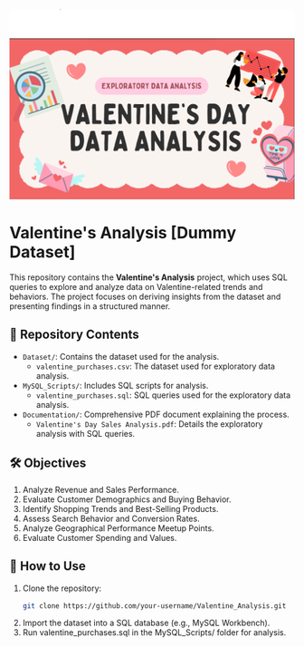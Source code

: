 ![valentine's_analysis](valentine's_analysis.PNG)

# Valentine's Analysis [Dummy Dataset]

This repository contains the **Valentine's Analysis** project, which uses SQL queries to explore and analyze data on Valentine-related trends and behaviors. The project focuses on deriving insights from the dataset and presenting findings in a structured manner.

## 📂 Repository Contents
- `Dataset/`: Contains the dataset used for the analysis.
  - `valentine_purchases.csv`: The dataset used for exploratory data analysis.
- `MySQL_Scripts/`: Includes SQL scripts for analysis.
  - `valentine_purchases.sql`: SQL queries used for the exploratory data analysis.
- `Documentation/`: Comprehensive PDF document explaining the process.
  - `Valentine's Day Sales Analysis.pdf`: Details the exploratory analysis with SQL queries.

## 🛠️ Objectives
1. Analyze Revenue and Sales Performance.
2. Evaluate Customer Demographics and Buying Behavior.
3. Identify Shopping Trends and Best-Selling Products.
4. Assess Search Behavior and Conversion Rates.
5. Analyze Geographical Performance Meetup Points.
6. Evaluate Customer Spending and Values.


## 🚀 How to Use
1. Clone the repository:
   ```bash
   git clone https://github.com/your-username/Valentine_Analysis.git
2. Import the dataset into a SQL database (e.g., MySQL Workbench).
3. Run valentine_purchases.sql in the MySQL_Scripts/ folder for analysis.

